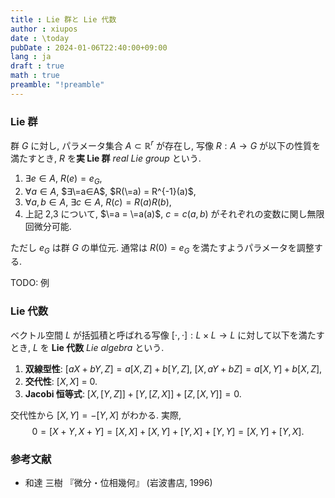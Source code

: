 ```yaml
---
title : Lie 群と Lie 代数
author : xiupos
date : \today
pubDate : 2024-01-06T22:40:00+09:00
lang : ja
draft : true
math : true
preamble: "!preamble"
---
```


### Lie 群

群 $G$ に対し, パラメータ集合 $A⊂ℝ^r$ が存在し, 写像 $R:A→G$ が以下の性質を満たすとき, $R$ を**実 Lie 群** *real Lie group* という.

1. $∃e∈A$, $R(e) = e_G$,
2. $∀a∈A$, $∃\=a∈A$, $R(\=a) = R^{-1}(a)$,
3. $∀a,b∈A$, $∃c∈A$, $R(c)=R(a)R(b)$,
4. 上記 2,3 について, $\=a = \=a(a)$, $c=c(a,b)$ がそれぞれの変数に関し無限回微分可能.

ただし $e_G$ は群 $G$ の単位元. 通常は $R(0)=e_G$ を満たすようパラメータを調整する.

TODO: 例

### Lie 代数

ベクトル空間 $L$ が括弧積と呼ばれる写像 $[⋅,⋅]:L×L→L$ に対して以下を満たすとき, $L$ を **Lie 代数** *Lie algebra* という.

1. **双線型性**: $[aX+bY, Z] = a[X,Z] + b[Y,Z]$, $[X, aY+bZ] = a[X,Y] + b[X,Z]$,
2. **交代性**: $[X,X]$ = 0.
3. **Jacobi 恒等式**: $[X,[Y,Z]] + [Y,[Z,X]] + [Z,[X,Y]] = 0$.

交代性から $[X,Y] = - [Y,X]$ がわかる. 実際,
$$
0 = [X+Y,X+Y] = [X,X] + [X,Y] + [Y,X] + [Y,Y] = [X,Y] + [Y,X].
$$

### 参考文献

- 	和達 三樹 『微分・位相幾何』 (岩波書店, 1996)
